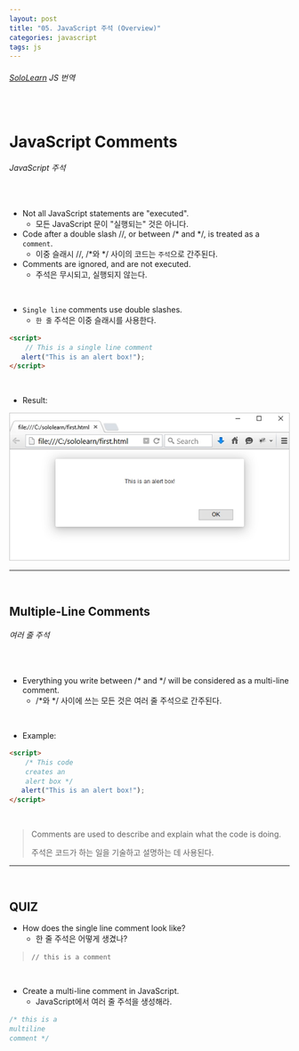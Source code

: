 ```yaml
---
layout: post
title: "05. JavaScript 주석 (Overview)"
categories: javascript
tags: js
---
```


###### [SoloLearn](https://www.sololearn.com) JS 번역

<br>

# JavaScript Comments

###### JavaScript 주석

<br>

- Not all JavaScript statements are "executed".
  - 모든 JavaScript 문이 "실행되는" 것은 아니다.
- Code after a double slash //, or between /* and */, is treated as a `comment`.
  - 이중 슬래시 //, /*와 */ 사이의 코드는 `주석`으로 간주된다.
- Comments are ignored, and are not executed.
  - 주석은 무시되고, 실행되지 않는다.

<br>

- `Single line` comments use double slashes.
  - `한 줄` 주석은 이중 슬래시를 사용한다.

```html
<script>
	// This is a single line comment
   alert("This is an alert box!");
</script>
```

<br>

- Result:

![sololearn img](/assets/img/sololearn-js-overview-05-01.png)

------

<br>

## Multiple-Line Comments

###### 여러 줄 주석

<br>

- Everything you write between /* and */ will be considered as a multi-line comment.
  - /*와 */ 사이에 쓰는 모든 것은 여러 줄 주석으로 간주된다.

<br>

- Example:

```html
<script>
	/* This code
	creates an
	alert box */
   alert("This is an alert box!");
</script>
```

<br>

> Comments are used to describe and explain what the code is doing.
>
> 주석은 코드가 하는 일을 기술하고 설명하는 데 사용된다.

------

<br>

## QUIZ

- How does the single line comment look like?
  - 한 줄 주석은 어떻게 생겼나?

> `// this is a comment`

<br>

- Create a multi-line comment in JavaScript.
  - JavaScript에서 여러 줄 주석을 생성해라.

```js
/* this is a 
multiline
comment */
```

<br>